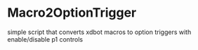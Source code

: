 # Macro2OptionTrigger
simple script that converts xdbot macros to option triggers with enable/disable p1 controls 
